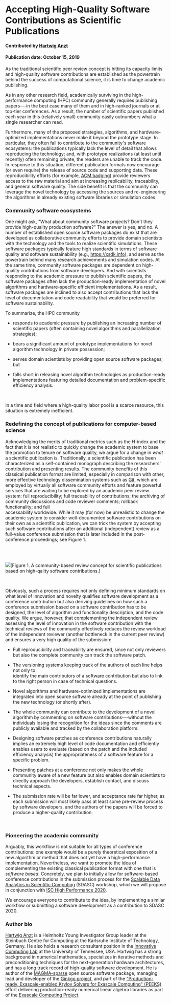 # Accepting High-Quality Software Contributions as Scientific Publications 

#### Contributed by [Hartwig Anzt](https://github.com/hartwiganzt)

#### Publication date: October 15, 2019

As the traditional scientific peer review concept is hitting its capacity limits 
and high-quality software contributions are established as the powertrain behind 
the success of computational science, it is time to change academic publishing.

As in any other research field, academically surviving in the high-performance 
computing (HPC) community generally requires publishing papers---in 
the best case many of them and in high-ranked journals or at top-tier 
conferences.
As a result, the number of scientific papers published each year in this 
(relatively small) community easily outnumbers what a single researcher can 
read. 

Furthermore, many of the proposed strategies, algorithms, and 
hardware-optimized implementations never make it beyond the prototype stage. 
In particular, they often fail to contribute to the 
community's software ecosystems: the publications typically lack the level of 
detail that allows reproducing the technology; and, with prototype 
realizations (at least until recently) often remaining private, the readers are unable to track the code.
In response to this situation, different publication formats now encourage (or 
even require) the release of source code and supporting data. These 
reproducibility efforts (for example, [ACM badging](https://www.acm.org/publications/policies/artifact-review-badging))
provide reviewers access to the raw material and aim at increasing replicability, traceability, and general software quality.
The side benefit is that the community can leverage the novel technology by accessing the sources and re-engineering the algorithms in already existing 
software libraries or simulation codes.

### Community software ecosystems
One might ask, "What about community software projects? Don't they provide high-quality production software?" 
The answer is yes, and no.
A number of established open source software packages do exist that are 
developed as collaborative community efforts to provide domain 
scientists with the technology and the tools to realize scientific simulations. 
These software packages typically feature high standards in terms of software 
quality and software sustainability (e.g., https://xsdk.info), 
and serve as the powertrain 
behind many research achievements and simulation 
codes. 
At the same time, community software packages are dependent on 
high-quality contributions from software developers. And with
scientists responding to the academic pressure to publish scientific papers, 
the software packages often lack the production-ready implementation of 
novel algorithms and hardware-specific efficient implementations. As a result, 
software packages are inclined to also accept contributions that lack the level 
of documentation and code readability that would be preferred for software 
sustainability. 
<br>

To summarize, the HPC community 

* responds to academic pressure by publishing an increasing number of 
scientific papers (often containing novel algorithms and parallelization 
strategies);

* bears a significant amount of prototype implementations for novel 
algorithm technology in private possession;

* serves domain scientists by providing open source software packages; but

* falls short in releasing novel algorithm technologies as production-ready 
implementations featuring detailed documentation and problem-specific 
efficiency analysis.
<br>


In a time and field where a high-quality labor pool is a scarce 
resource, this situation is extremely inefficient.
<br>

### Redefining the concept of publications for computer-based science 
Acknowledging the merits of  traditional metrics such as the H-index and the fact that it 
is not realistic to quickly change the academic system to base the promotion to 
tenure on software quality, 
we argue for a change in <i>what</i> a scientific publication is. 
Traditionally, a scientific publication has been characterized as a self-contained 
monograph describing the researchers' contribution and presenting results. 
The community benefits of this classical publication format are limited, especially 
in comparison with other, more effective technology dissemination systems such as [Git](https://git-scm.com/), 
which are employed by virtually all software community efforts and feature 
powerful 
services that are waiting to be explored by an academic peer review system: 
full 
reproducibility; full traceability of contributions; the archiving of community 
discussions and code reviewer comments; rollback functionality; and full  
accessability worldwide. 
While it may (for now) be unrealistic to change the 
academic system to consider well-documented software contributions on 
their own as a scientific publication, we can trick the 
system by accepting such software contributions after an additional (independent) review 
as a full-value conference submission that is later included in the 
post-conference proceedings; see Figure 1. 

<br>

<br>

<img src='https://github.com/betterscientificsoftware/images/raw/master/NewPeerReview092019.jpg' class='page lightbox'/>[Figure 1. A community-based review concept for scientific publications based on high-qality software contributions.]

<br>

Obviously, such a process requires not only defining minimum standards on what level of 
innovation and novelty qualifies software development as a conference 
contribution but also deriving guidelines on how such a conference submission 
based on a software contribution has to be designed, the level of algorithm 
and functionality description, and the code quality. 
We argue, however,  that complementing the independent review assessing the 
level of innovation in the software contribution with the technical reviews of 
the community effectively reduces the review workload of the independent 
reviewer (another bottleneck in the current peer review) and ensures a very 
high quality of the submission:

* Full reproducibility and traceability are ensured, since not only reviewers but also the 
complete community can track the software patch.

* The versioning systems keeping track of the authors of each line helps not only to  
identify the main contributors of a software contribution but also to link to 
the right person in case of technical questions.

* Novel algorithms and hardware-optimized implementations are integrated into 
open source software already at the point of publishing the new technology (or 
shortly after).

* The whole community can contribute to the development of a novel algorithm by 
commenting on software contributions---without the individuals losing the 
recognition for the ideas since the comments are publicly available and tracked by 
the collaboration platform.

* Designing software patches as conference contributions naturally implies an 
extremely high level of code documentation and efficiently enables users to 
evaluate (based on the patch and the included efficiency analysis) the 
appropriateness of a software feature for a specific problem.

* Presenting patches at a conference not only makes the whole community 
aware of a new feature but also enables domain scientists to directly approach the 
developers, establish contact, and discuss technical aspects.

* The submission rate will be far lower, and acceptance rate far higher, as each 
submission will most likely pass at least some pre-review process by software 
developers, and the authors of the papers will be forced to produce a higher-quality contribution.
<br>

### Pioneering the academic community
Arguably, this workflow is not suitable
for all types of conference contributions: one example would be a purely
theoretical exposition of a new algorithm or method that does not yet have a
high-performance implementation. Nevertheless, we want to promote the idea of complementing 
the existing classical publication format with one that is <i>software based</i>. 
Concretely, we plan to initially allow for software-based conference 
contributions in the submission process for the [Scalable Data Analytics in 
Scientific Computing](https://sdascconf.github.io/) (SDASC) workshop, which we will propose in conjunction with [ISC High Performance 2020](https://www.isc-hpc.com/). 
<br>

We encourage everyone to contribute to the idea, by implementing a 
similar workflow or submitting a software development as a contribution to SDASC 
2020.
<br>


<!-- Replace using hyperlinked ref format
### References
H. Anzt and G. Flegar: [<i>Are We Doing the Right Thing? - A Critical Analysis of the Academic HPC Community</i>](https://github.com/hartwiganzt/HartwigAnzt.github.io/blob/master/papers/2019_AreWeDoingTheRightThing.pdf), 20th IEEE International Workshop on Parallel and Distributed Scientific and Engineering Computing (PDSEC 2019).

M. Anzt et al.: [<i>Towards a New Peer Review Concept for Scientific Computing ensuring Technical Quality, Software Sustainability, and Result Reproducibility</i>](https://github.com/hartwiganzt/HartwigAnzt.github.io/blob/master/papers/2019_TowardsNewPeerReveiwConcept.pdf), Proceedings in Applied Mathematics and Mechanics, 90th GAMM Annual Meeting, 2019.
-->

### Author bio
[Hartwig Anzt](https://github.com/hartwiganzt) is a Helmholtz Young Investigator Group leader at the Steinbuch Centre for Computing at the Karlsruhe Institute of Technology, Germany. He also holds a research consultant position in the [Innovative Computing Lab](http://www.icl.utk.edu/) at the University of Tennessee, USA. Hartwig has a strong background in numerical mathematics, specializes in iterative methods and preconditioning techniques for the next-generation hardware architectures, and has a long track record of high-quality software development. He is author of the [MAGMA-sparse](http://icl.cs.utk.edu/magma/) open source software package, managing lead and developer of the [Ginkgo project](https://ginkgo-project.github.io/), and part of the ["Production-ready, Exascale-enabled Krylov Solvers for Exascale Computing" (PEEKS)](http://icl.utk.edu/peeks/) effort delivering production-ready numerical linear algebra libraries as part of the [Exascale Computing Project](https://www.exascaleproject.org/). 

<br>

<!--- MS - These references were in place, but no anchor links were present. Not sure why they are included
[1]: #ref1 "Are we doing the right thing? - A Critical Analysis of the Academic HPC Community"
[2]: #ref2 "Towards a New Peer Review Concept for Scientific Computing ensuring Technical Quality, Software Sustainability, and Result Reproducibility"
<!---

**** References

<div class="reference-wrapper">
<div class="references">
<a href=https://github.com/hartwiganzt/HartwigAnzt.github.io/blob/master/papers/2019_AreWeDoingTheRightThing.pdf>Anzt and Flegar, Are we doing the right thing? - A Critical Analysis of the Academic HPC Community, 20th IEEE International Workshop on Parallel and Distributed Scientific and Engineering Computing (PDSEC 2019)</a>
<a href=https://github.com/hartwiganzt/HartwigAnzt.github.io/blob/master/papers/2019_TowardsNewPeerReveiwConcept.pdf>Anzt et al., Towards a New Peer Review Concept for Scientific Computing ensuring Technical Quality, Software Sustainability, and Result Reproducibility, Proceedings in Applied Mathematics and Mechanics - 90th GAMM Annual Meeting, 2019</a>
</div>
</div>

<!---
Publish: yes
RSS update: 2019-10-15
Categories: Collaboration
Topics: Software publishing and citation
Tags: bssw-blog-article
Level: 1
Prerequisites: default
Aggregate: none
--->
